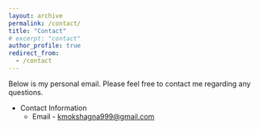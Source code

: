 ```yaml
---
layout: archive
permalink: /contact/
title: "Contact"
# excerpt: "contact"
author_profile: true
redirect_from: 
  - /contact
---
```


Below is my personal email. Please feel free to contact me regarding any questions.
* Contact Information
  * Email - kmokshagna999@gmail.com
